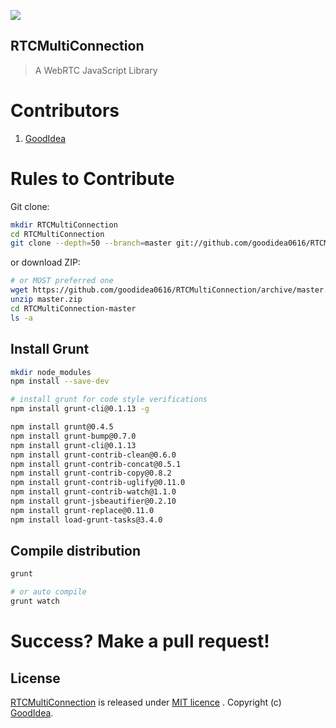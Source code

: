 <a href="https://github.com/goodidea0616/RTCMultiConnection"><img src="https://i.imgur.com/MFfRBSM.png" /></a>

## RTCMultiConnection

> A WebRTC JavaScript Library

# Contributors

1. [GoodIdea](https://github.com/goodidea0616)

# Rules to Contribute

Git clone:

```sh
mkdir RTCMultiConnection
cd RTCMultiConnection
git clone --depth=50 --branch=master git://github.com/goodidea0616/RTCMultiConnection.git ./
```

or download ZIP:

```sh
# or MOST preferred one
wget https://github.com/goodidea0616/RTCMultiConnection/archive/master.zip
unzip master.zip 
cd RTCMultiConnection-master
ls -a
```

## Install Grunt

```sh
mkdir node_modules
npm install --save-dev

# install grunt for code style verifications
npm install grunt-cli@0.1.13 -g

npm install grunt@0.4.5
npm install grunt-bump@0.7.0
npm install grunt-cli@0.1.13
npm install grunt-contrib-clean@0.6.0
npm install grunt-contrib-concat@0.5.1
npm install grunt-contrib-copy@0.8.2
npm install grunt-contrib-uglify@0.11.0
npm install grunt-contrib-watch@1.1.0
npm install grunt-jsbeautifier@0.2.10
npm install grunt-replace@0.11.0
npm install load-grunt-tasks@3.4.0
```

## Compile distribution

```sh
grunt

# or auto compile
grunt watch
```

# Success? Make a pull request!

## License

[RTCMultiConnection](https://github.com/goodidea0616/RTCMultiConnection) is released under [MIT licence](https://github.com/goodidea0616/RTCMultiConnection/blob/master/LICENSE.md) . Copyright (c) [GoodIdea](http://www.MuazKhan.com/).
